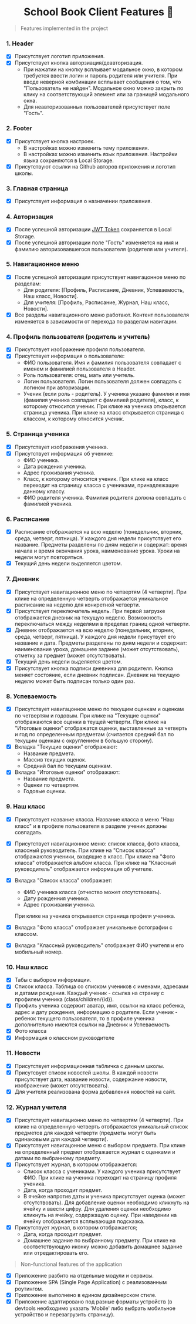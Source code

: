 <h1 align="center">School Book Client Features 🚀</h1>

> Features implemented in the project

### 1. Header 
- [x] Присутствует логотип приложения.
- [x] Присутствует кнопка авторзиация/деавторизация.
  * При нажатии на кнопку всплывает модальное окно, в котором требуется ввести логин и пароль родителя или учителя. При вводе неверной комбинации всплывает сообщения о том, что "Пользователь не найден". Модальное окно можно закрыть по клику на соответствующий элемент или за границей модального окна.
  * Для неавторизованных пользователей присутствует поле "Гость".

### 2. Footer
- [x] Присутствует кнопка настроек.
  * В настройках можно изменить тему приложения.
  * В настройках можно изменить язык приложения. Настройки языка сохраняются в Local Storage.
- [x] Присутствуют ссылки на Github авторов приложения и логотип школы.

### 3. Главная страница
- [x] Присутствует информация о назначении приложения.

### 4. Авторизация
- [x] После успешной авторизации [JWT Token](https://jwt.io/) сохраняется в Local Storage.
- [x] После успешной авторизации поле "Гость" изменяется на имя и фамилию авторизовавшегося пользователя (родителя или учителя).

### 5. Навигационное меню
- [x] После успешной авторизации присутствует навигацонное меню по разделам:
  * Для родителя: [Профиль, Расписание, Дневник, Успеваемость, Наш класс, Новости].
  * Для учителя: [Профиль, Расписание, Журнал, Наш класс, Новости].
- [x] Все разделы навигационного меню работают. Контент пользователя изменяется в зависимости от перехода по разделам навигации.

### 4. Профиль пользователя (родитель и учитель)
- [x] Присутствует изображение профиля пользователя.
- [x] Присутствует информация о пользователе:
  * ФИО пользователя. Имя и фамилия пользователя совпадает с именем и фамилией пользователя в Header.
  * Роль пользователя: отец, мать или учитель.
  * Логин пользователя. Логин пользователя должен совпадать с логином при авторизации.
  * Ученик (если роль - родитель). У ученика указано фамилия и имя (фамилия ученика совпадает с фамилией родителя), класс, к которому относится ученик. При клике на ученика открывается страница ученика. При клике на класс открывается страница с классом, к которому относится ученик.
  
### 5. Страница ученика
- [x] Присутствует изображения ученика.
- [x] Присутствует информация об ученике:
  * ФИО ученика.
  * Дата рождения ученика.
  * Адрес проживания ученика.
  * Класс, к которому относится ученик. При клике на класс переходит на страницу класса с учениками, принадлежащие данному классу.
  * ФИО родителя ученика. Фамилия родителя должна совпадать с фамилией ученика.

### 6. Расписание
- [x] Расписание отображается на всю неделю (понедельник, вторник, среда, четверг, пятница). У каждого дня недели присутствует его название. Предметы разделены по дням недели и содержат: время начала и время окончания урока, наименование урока. Уроки на недели могут повторяться.
- [x] Текущий день недели выделяется цветом.

### 7. Дневник
- [x] Присутствует навигационное меню по четвертям (4 четверти). При клике на определенную четверть отображается уникальное расписание на неделю для конкретной четверти.
- [x] Присутствует переключатель недель. При первой загрузке отображается дневник на текущую неделю. Возможность переключаться между неделями в пределах границ одной четверти.
- [x] Дневник отображается на всю неделю (понедельник, вторник, среда, четверг, пятница). У каждого дня недели присутвует его название и дата. Предметы разделены по дням недели и содержат: наименование урока, домашнее заданее (может отсутствовать), отметку за предмет (может отсутствовать).
- [x] Текущий день недели выделяется цветом.
- [x] Присутствует кнопка подписи дневника для родителя. Кнопка меняет состояние, если дневник подписан. Дневник на текущую неделю может быть подписан только один раз.

### 8. Успеваемость
- [x] Присутствует навигацонное меню по текущим оценкам и оценкам по четвертям и годовым. При клике на "Текущие оценки" отображаются все оценки в теущей четверти. При клике на "Итоговые оценки" отображатся оценки, выставленные за четверть и год по определенным предметам (считается средний бал по текущим оценкам с округлением в большую сторону).
- [x] Вкладка "Текущие оценки" отображают:
  * Название предмета.
  * Массив текущих оценок.
  * Средний бал по текущим оценкам.
- [x] Вкладка "Итоговые оценки" отображают:
  * Название предмета.
  * Оценки по четвертям.
  * Годовые оценки.

### 9. Наш класс
- [x] Присутствует название класса. Название класса в меню "Наш класс" и в профиле пользователя в разделе ученик должны совпадать.
- [x] Присутствует навигационное меню: список класса, фото класса, классный руководитель. При клике на "Список класса" отображаются ученики, входящие в класс. При клике на "Фото класса" отображается альбом класса. При клике на "Классный руководитель" отображается информация об учителе.
- [x] Вкладка "Список класса" отображает:
  * ФИО ученика класса (отчество может отсутствовать).
  * Дату рожденния ученика.
  * Адрес проживаняи ученика.

  При клике на ученика открывается страница профиля ученика.
- [x] Вкладка "Фото класса" отображает уникальные фотографии с классом.
- [x] Вкладка "Классный руководитель" отображает ФИО учителя и его мобильный номер.
  
### 10. Наш класс
- [x] Табы с выбором информации. 
- [x] Список класса. Таблица со списком учеников с именами, адресами и датами рождения. Каждый ученик - ссылка на страниу с профилем ученика (class/children/{id}). 
- [x] Профиль ученика содержит аватар, имя, ccылки на класс ребенка, адрес и дату рождения, информацию о родителе. Если ученик - ребенок текущего пользователя, то в профиле ученика дополнительно имеются ссылки на Дневник и Успеваемость
- [x] Фото класса  
- [x] Информация о классном руководителе  
  
### 11. Новости
- [x] Присутствует информационная табличка с данным школы.
- [x] Присутсвует список новостей школы. В каждой новости присутствует дата, название новости, содержание новости, изображение (может отсутствовать).
- [x] Для учителя реализована форма добавления новостей на сайт.

### 12. Журнал учителя
- [x] Присутствует навигационно меню по четвертям (4 четверти). При клике на определенную четверть отображается уникальный список предметов для каждой четверти (предметы могут быть одинаковыми для каждой четверти).
- [x] Присутствует навигацонное меню с выбором предмета. При клике на определенный предмет отображается журнал с оценками и датами по выбранному предмету.
- [x] Присутствует журнал, в котором отображается:
  * Список класса с учениками. У каждого ученика присутствует ФИО. При клике на ученика переходит на страницу профиля ученика.
  * Дата, когда проходит предмет.
  * В ячейке напротив даты и ученика присутствует оценка (может отсутствовать). Для добавление оценки необходимо кликнуть на ячейку и ввести цифру. Для удаления оценки необходимо кликнуть на ячейку, содержащую оценку. При наведении на ячейку отображается всплывающая подсказка.
- [x] Присутствует журнал, в котором отображается;
  * Дата, когда проходит предмет.
  * Домашнее задание по выбранному предмету. При клике на соответствующую иконку можно добавить домашнее задание или отредактировать его.

> Non-functional features of the application

- [x] Приложение разбито на отдельные модули и сервисы.
- [x] Приложение SPA (Single Page Application) с реализованным роутингом.
- [x] Приложение выполнено в едином дизайнерском стиле.
- [x] Приложение адаптировано под разные форматы устройств (в devtools необходимо указать 'Mobile' либо выбрать мобильное устройство и перезагрузить страницу).
